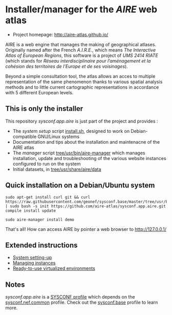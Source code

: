
# Installer/manager for the _AIRE_ web atlas

* Project homepage: http://aire-atlas.github.io/

AIRE is a web engine that manages the making of geographical atlases.
Originally named after the French _A.I.R.E._, which means _The Interactive Atlas of European Regions_, this software is a project of _UMS 2414 RIATE_ (which stands for _Réseau interdisciplinaire pour l’aménagement et la cohésion des territoires de l’Europe et de ses voisinages_).

Beyond a simple consultation tool, the atlas allows an acces to multiple representation of the same phenomenon thanks to various spatial analysis methods and to little current cartographic representations in accordance with 5 different European levels.


## This is only the installer

This repository _sysconf.app.aire_ is just part of the project and provides :
* The *system setup* script [install.sh](./install.sh), designed to work on Debian-compatible GNU/Linux systems
* Documentation and tips about the installation and maintenacne of the AIRE atlas
* The *manager* script [tree/usr/bin/aire-manager](./tree/usr/share/aire-manager) which manages installation, update and troubleshooting of the various website instances configured to run on the system
* Initial datasets, in [tree/usr/share/aire/data](./tree/usr/share/aire/data)


## Quick installation on a Debian/Ubuntu system

```shell
sudo apt-get install curl git && curl https://raw.githubusercontent.com/geonef/sysconf.base/master/tree/usr/bin/sysconf | sudo bash -s init https://github.com/aire-atlas/sysconf.app.aire.git compile install update
```

```shell
sudo aire-manager install demo
```

That's all!
How can access AIRE by pointer a web browser to http://127.0.0.1/

## Extended instructions 

* [System setting-up](SETUP.md)
* [Managing instances](INSTANCES.md)
* [Ready-to-use virtualized environments](VIRTUAL.md)

## Notes

_sysconf.app.aire_ is a [SYSCONF profile](https://github.com/geonef/sysconf.base)
which depends on the [sysconf.nef.common](https://github.com/geonef/sysconf.nef.common) profile.
Check out the [sysconf.base](https://github.com/geonef/sysconf.base) profile to learn more.
